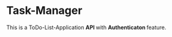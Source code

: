 # Task-Manager
This is a ToDo-List-Application <strong> API </strong> with <strong> Authenticaton </strong> feature.
